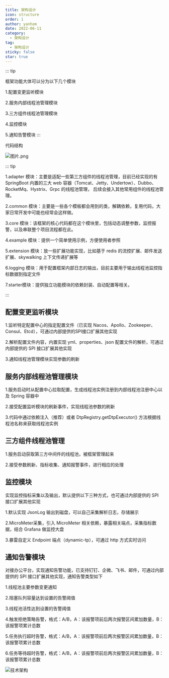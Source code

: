 ```yaml
---
title: 架构设计
icon: structure
order: 1
author: yanhom
date: 2022-06-11
category:
  - 架构设计
tag:
  - 架构设计
sticky: false
star: true
---
```


::: tip

框架功能大体可以分为以下几个模块

1.配置变更监听模块

2.服务内部线程池管理模块

3.三方组件线程池管理模块

4.监控模块

5.通知告警模块
:::

代码结构

![图片.png](https://p9-juejin.byteimg.com/tos-cn-i-k3u1fbpfcp/059c87e5767a40ddbc52d74ef4bdbe6d~tplv-k3u1fbpfcp-watermark.image?)

::: tip

1.adapter 模块：主要是适配一些第三方组件的线程池管理，目前已经实现的有 SpringBoot 内置的三大 web 容器（Tomcat、Jetty、Undertow）、Dubbo、RocketMq、Hystrix、Grpc 的线程池管理，
后续会接入其他常用组件的线程池管理。

2.common 模块：主要是一些各个模板都会用到的类，解耦依赖，复用代码，大家日常开发中可能也经常会这样做。

3.core 模块：该框架的核心代码都在这个模块里，包括动态调整参数，监控报警，以及串联整个项目流程都在此。

4.example 模块：提供一个简单使用示例，方便使用者参照

5.extension 模块：放一些扩展功能实现，比如基于 redis 的流控扩展、邮件发送扩展、skywalking 上下文传递扩展等

6.logging 模块：用于配置框架内部日志的输出，目前主要用于输出线程池监控指标数据到指定文件

7.starter模块：提供独立功能模块的依赖封装、自动配置等相关。

:::

## 配置变更监听模块

  1.监听特定配置中心的指定配置文件（已实现 Nacos、Apollo、Zookeeper、Consul、Etcd），可通过内部提供的SPI接口扩展其他实现

  2.解析配置文件内容，内置实现 yml、properties、json 配置文件的解析，可通过内部提供的 SPI 接口扩展其他实现

  3.通知线程池管理模块实现参数的刷新

## 服务内部线程池管理模块

  1.服务启动时从配置中心拉取配置，生成线程池实例注册到内部线程池注册中心以及 Spring 容器中

  2.接受配置监听模块的刷新事件，实现线程池参数的刷新

  3.代码中通过依赖注入（推荐）或者 DtpRegistry.getDtpExecutor() 方法根据线程池名称来获取线程池实例

## 三方组件线程池管理
   
  1.服务启动获取第三方中间件的线程池，被框架管理起来

  2.接受参数刷新、指标收集、通知报警事件，进行相应的处理
  
## 监控模块

  实现监控指标采集以及输出，默认提供以下三种方式，也可通过内部提供的 SPI 接口扩展其他实现

  1.默认实现 JsonLog 输出到磁盘，可以自己采集解析日志，存储展示

  2.MicroMeter采集，引入 MicroMeter 相关依赖，暴露相关端点，采集指标数据，结合 Grafana 做监控大盘

  3.暴雷自定义 Endpoint 端点（dynamic-tp），可通过 http 方式实时访问

## 通知告警模块

  对接办公平台，实现通知告警功能，已支持钉钉、企微、飞书、邮件，可通过内部提供的 SPI 接口扩展其他实现，通知告警类型如下

  1.线程池主要参数变更通知 

  2.阻塞队列容量达到设置的告警阈值 

  3.线程池活性达到设置的告警阈值

  4.触发拒绝策略告警，格式：A/B，A：该报警项前后两次报警区间累加数量，B：该报警项累计总数
  
  5.任务执行超时告警，格式：A/B，A：该报警项前后两次报警区间累加数量，B：该报警项累计总数
  
  6.任务等待超时告警，格式：A/B，A：该报警项前后两次报警区间累加数量，B：该报警项累计总数

![技术架构](https://p3-juejin.byteimg.com/tos-cn-i-k3u1fbpfcp/38e4bf71d2c84b7ba67d7059b5432a7e~tplv-k3u1fbpfcp-zoom-1.image)